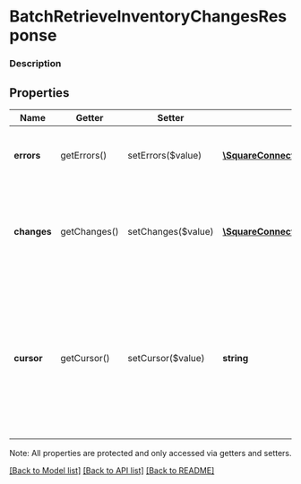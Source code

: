 # BatchRetrieveInventoryChangesResponse

### Description



## Properties
Name | Getter | Setter | Type | Description | Notes
------------ | ------------- | ------------- | ------------- | ------------- | -------------
**errors** | getErrors() | setErrors($value) | [**\SquareConnect\Model\Error[]**](Error.md) | Any errors that occurred during the request. | [optional] 
**changes** | getChanges() | setChanges($value) | [**\SquareConnect\Model\InventoryChange[]**](InventoryChange.md) | The current calculated inventory changes for the requested objects and locations. | [optional] 
**cursor** | getCursor() | setCursor($value) | **string** | The pagination cursor to be used in a subsequent request. If unset, this is the final response. See [Pagination](/basics/api101/pagination) for more information. | [optional] 

Note: All properties are protected and only accessed via getters and setters.

[[Back to Model list]](../../README.md#documentation-for-models) [[Back to API list]](../../README.md#documentation-for-api-endpoints) [[Back to README]](../../README.md)

